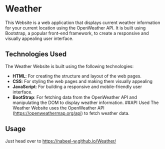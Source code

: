 # Weather
This Website is a web application that displays current weather information for your current location using the OpenWeather API.
It is built using Bootstrap, a popular front-end framework, to create a responsive and visually appealing user interface.
## Technologies Used
The Weather Website is built using the following technologies:
- __HTML__: For creating the structure and layout of the web pages.
- __CSS__: For styling the web pages and making them visually appealing
- __JavaScript__: For building a responsive and mobile-friendly user interface.
- __BootStrap__: For fetching data from the OpenWeather API and manipulating the DOM to display weather information.
##API Used
The Weather Website uses the OpenWeather API (https://openweathermap.org/api) to fetch weather data.
## Usage
Just head over to https://nabeel-w.github.io/Weather/
